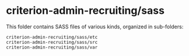 # criterion-admin-recruiting/sass

This folder contains SASS files of various kinds, organized in sub-folders:

    criterion-admin-recruiting/sass/etc
    criterion-admin-recruiting/sass/src
    criterion-admin-recruiting/sass/var
